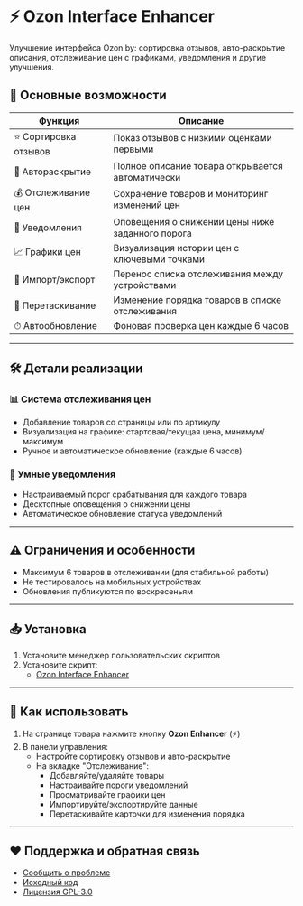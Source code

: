 # ⚡ Ozon Interface Enhancer

Улучшение интерфейса Ozon.by: сортировка отзывов, авто-раскрытие описания, отслеживание цен с графиками, уведомления и другие улучшения.

## 🌟 Основные возможности

| Функция               | Описание                                                                 |
|-----------------------|--------------------------------------------------------------------------|
| ⭐ Сортировка отзывов | Показ отзывов с низкими оценками первыми                                 |
| 📖 Автораскрытие       | Полное описание товара открывается автоматически                         |
| 💰 Отслеживание цен   | Сохранение товаров и мониторинг изменений цен                            |
| 🔔 Уведомления        | Оповещения о снижении цены ниже заданного порога                         |
| 📈 Графики цен        | Визуализация истории цен с ключевыми точками                             |
| 🔄 Импорт/экспорт     | Перенос списка отслеживания между устройствами                           |
| 🧩 Перетаскивание     | Изменение порядка товаров в списке отслеживания                          |
| ⏱ Автообновление     | Фоновая проверка цен каждые 6 часов                                      |

---

## 🛠 Детали реализации

### 📊 Система отслеживания цен
- Добавление товаров со страницы или по артикулу
- Визуализация на графике: стартовая/текущая цена, минимум/максимум
- Ручное и автоматическое обновление (каждые 6 часов)

### 🔔 Умные уведомления
- Настраиваемый порог срабатывания для каждого товара
- Десктопные оповещения о снижении цены
- Автоматическое обновление статуса уведомлений

---

## ⚠️ Ограничения и особенности

- Максимум 6 товаров в отслеживании (для стабильной работы)
- Не тестировалось на мобильных устройствах
- Обновления публикуются по воскресеньям

---

## 📥 Установка

1. Установите менеджер пользовательских скриптов
2. Установите скрипт:
   - [Ozon Interface Enhancer](https://greasyfork.org/scripts/539512-ozon-interface-enhancer)

---

## 🚀 Как использовать

1. На странице товара нажмите кнопку **Ozon Enhancer** (⚡)
2. В панели управления:
   - Настройте сортировку отзывов и авто-раскрытие
   - На вкладке "Отслеживание":
     - Добавляйте/удаляйте товары
     - Настраивайте пороги уведомлений
     - Просматривайте графики цен
     - Импортируйте/экспортируйте данные
     - Перетаскивайте карточки для изменения порядка

---

## ❤️ Поддержка и обратная связь

- [Сообщить о проблеме](https://github.com/Zaomil/ozon-enhancer/issues)
- [Исходный код](https://github.com/Zaomil/ozon-enhancer)
- [Лицензия GPL-3.0](LICENSE)
